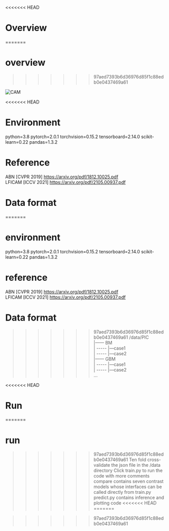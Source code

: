 <<<<<<< HEAD
# Overview
=======
# overview
>>>>>>> 97aed7393b6d36976d85f1c88edb0e0437469a61

![CAM](D:\deep_learning\project\zw\GitHub\ConvNext_CAM\CAM.png)

<<<<<<< HEAD
# Environment
python=3.8 pytorch=2.0.1 torchvision=0.15.2 tensorboard=2.14.0 scikit-learn=0.22 pandas=1.3.2

# Reference
ABN [CVPR 2019] https://arxiv.org/pdf/1812.10025.pdf  
LFICAM [ICCV 2021] https://arxiv.org/pdf/2105.00937.pdf  

# Data format
=======
# environment
python=3.8 pytorch=2.0.1 torchvision=0.15.2 tensorboard=2.14.0 scikit-learn=0.22 pandas=1.3.2

# reference
ABN [CVPR 2019] https://arxiv.org/pdf/1812.10025.pdf  
LFICAM [ICCV 2021] https://arxiv.org/pdf/2105.00937.pdf  

# Data format 
>>>>>>> 97aed7393b6d36976d85f1c88edb0e0437469a61
/data/PIC  
|—— BM  
|   ----- |—case1   
|   ----- |—case2  
|—— GBM  
|   ----- |—case1  
|   ----- |—case2  
...  


<<<<<<< HEAD
# Run
=======
# run
>>>>>>> 97aed7393b6d36976d85f1c88edb0e0437469a61
Ten fold cross-validate the json file in the /data directory
Click train.py to run the code with more comments
compare contains seven contrast models whose interfaces can be called directly from train.py
predict.py contains inference and plotting code
<<<<<<< HEAD
=======
  
>>>>>>> 97aed7393b6d36976d85f1c88edb0e0437469a61

